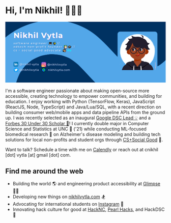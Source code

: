 # Hi, I'm Nikhil! 👦🏽‍💻

<img src="https://raw.githubusercontent.com/nikhil-vytla/nikhil-vytla/master/nikhil-vytla-gh-cover.png" alt="banner that says Nikhil Vytla - software engineer, 
edtech non-profit founder, and cs + social good advocate - alongside a cartoon illustration of Nikhil">

I'm a software engineer passionate about making open-source more accessible, creating technology to empower communities, and building for education. I enjoy working with Python (TensorFlow, Keras), JavaScript (ReactJS, Node, TypeScript) and Java/Lua/SQL, with a recent direction on building consumer web/mobile apps and data pipeline APIs from the ground up. I was recently selected as an inaugural <a href="https://developers.google.com/community/dsc">Google DSC Lead 💡</a> and a <a href="https://live.forbes.com/under30/">Forbes 30 Under 30 Scholar 🌟</a>! I currently double major in Computer Science and Statistics at UNC 🐏 ('21) while conducting ML-focused biomedical research 🧪 on Alzheimer's disease modeling and building tech solutions for local non-profits and student orgs through <a href="https://unc-cssg.org/">CS+Social Good</a> 🦄. 

Want to talk? Schedule a time with me on <a href="https://calendly.com/nikhil-vytla/chat-with-me">Calendly</a> or reach out at cnikhil [dot] vytla [at] gmail [dot] com.

## Find me around the web <a href="https://github.com/sponsors/nikhil-vytla"></a>
- Building the world 🌎 and engineering product accessibility at <a href="https://www.joinglimpse.com/">Glimpse</a> 🐕‍🦺
- Developing new things on <a href="https://nikhilvytla.com">nikhilvytla.com</a> 🏂
- Advocating for international students on <a href="https://instagram.com/dearintlstudents">Instagram</a> 📸
- Innovating hack culture for good at <a href="https://www.nikhilvytla.com">HackNC</a>, <a href="https://pearlhacks.com/">Pearl Hacks</a>, and HackDSC 🦙

